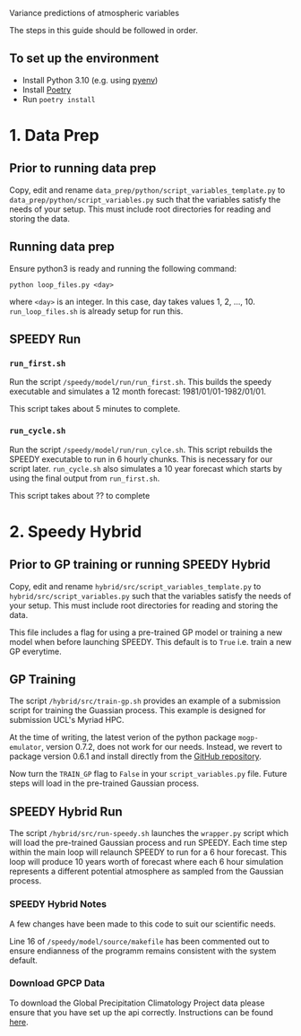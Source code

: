 Variance predictions of atmospheric variables

The steps in this guide should be followed in order.

## To set up the environment
- Install Python 3.10 (e.g. using [pyenv](https://github.com/pyenv/pyenv))
- Install [Poetry](https://python-poetry.org/)
- Run `poetry install`

# 1. Data Prep

## Prior to running data prep

Copy, edit and rename `data_prep/python/script_variables_template.py` to `data_prep/python/script_variables.py` such that the variables satisfy the needs of your setup. This must include root directories for reading and storing the data.

## Running data prep

Ensure python3 is ready and running the following command:

```
python loop_files.py <day>
```

where `<day>` is an integer. In this case, day takes values 1, 2, ..., 10.
`run_loop_files.sh` is already setup for run this.

## SPEEDY Run

### `run_first.sh`

Run the script `/speedy/model/run/run_first.sh`. This builds the speedy executable and simulates a 12 month forecast: 1981/01/01-1982/01/01.

This script takes about 5 minutes to complete.

### `run_cycle.sh`

Run the script `/speedy/model/run/run_cylce.sh`. This script rebuilds the SPEEDY executable to run in 6 hourly chunks. This is necessary for our script later. `run_cycle.sh` also simulates a 10 year forecast which starts by using the final output from `run_first.sh`. 

This script takes about ?? to complete

# 2. Speedy Hybrid

## Prior to GP training or running SPEEDY Hybrid

Copy, edit and rename `hybrid/src/script_variables_template.py` to `hybrid/src/script_variables.py` such that the variables satisfy the needs of your setup. This must include root directories for reading and storing the data.

This file includes a flag for using a pre-trained GP model or training a new model when before launching SPEEDY. This default is to `True` i.e. train a new GP everytime.

## GP Training

The script `/hybrid/src/train-gp.sh` provides an example of a submission script for training the Guassian process. This example is designed for submission UCL's Myriad HPC. 

At the time of writing, the latest verion of the python package `mogp-emulator`, version 0.7.2, does not work for our needs. Instead, we revert to package version 0.6.1 and install directly from the [GitHub repository](https://github.com/alan-turing-institute/mogp-emulator).

Now turn the `TRAIN_GP` flag to `False` in your `script_variables.py` file. Future steps will load in the pre-trained Gaussian process.

## SPEEDY Hybrid Run

The script `/hybrid/src/run-speedy.sh` launches the `wrapper.py` script which will load the pre-trained Gaussian process and run SPEEDY. Each time step within the main loop will relaunch SPEEDY to run for a 6 hour forecast. This loop will produce 10 years worth of forecast where each 6 hour simulation represents a different potential atmosphere as sampled from the Gaussian process.

### SPEEDY Hybrid Notes

A few changes have been made to this code to suit our scientific needs.

Line 16 of `/speedy/model/source/makefile` has been commented out to ensure endianness of the programm remains consistent with the system default.


### Download GPCP Data

To download the Global Precipitation Climatology Project data please ensure that you have set up the api correctly. Instructions can be found [here](https://cds.climate.copernicus.eu/how-to-api).